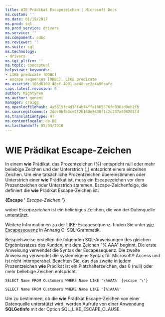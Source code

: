 ```yaml
---
title: WIE Prädikat Escapezeichen | Microsoft Docs
ms.custom: ''
ms.date: 01/19/2017
ms.prod: sql
ms.prod_service: drivers
ms.service: ''
ms.component: odbc
ms.reviewer: ''
ms.suite: sql
ms.technology:
- drivers
ms.tgt_pltfrm: ''
ms.topic: conceptual
helpviewer_keywords:
- LIKE predicate [ODBC]
- escape sequences [ODBC], LIKE predicate
ms.assetid: 185d6109-48cf-4981-bc40-ec2a4a90cafc
caps.latest.revision: 8
author: MightyPen
ms.author: genemi
manager: craigg
ms.openlocfilehash: 4a5615fc4d38f4b74ffa1805576fe836ad9eb2fb
ms.sourcegitcommit: 2ddc0bfb3ce2f2b160e3638f1c2c237a898263f4
ms.translationtype: HT
ms.contentlocale: de-DE
ms.lasthandoff: 05/03/2018
---
```

# <a name="like-predicate-escape-character"></a>WIE Prädikat Escape-Zeichen
In einem **wie** Prädikat, das Prozentzeichen (%)-entspricht null oder mehr beliebige Zeichen und der Unterstrich (_) entspricht einem einzelnen Zeichen. Um eine tatsächliche Prozentzeichen übereinstimmen oder Unterstrich einer **wie** Prädikat ist, muss ein Escapezeichen vor dem Prozentzeichen oder Unterstrich stammen. Escape-Zeichenfolge, die definiert die **wie** Prädikat Escape-Zeichen ist:  
  
 **{Escape '** *Escape-Zeichen* **'}**  
  
 wobei *Escapezeichen* ist ein beliebiges Zeichen, die von der Datenquelle unterstützt.  
  
 Weitere Informationen zu der LIKE-Escapesequenz, finden Sie unter [wie Escapesequenz](../../../odbc/reference/appendixes/like-escape-sequence.md) in Anhang C: SQL-Grammatik.  
  
 Beispielsweise erstellen die folgenden SQL-Anweisungen des gleichen Ergebnissatzes des Kunden, mit dem Zeichen "% AAA" beginnt. Die erste Anweisung verwendet die Syntax der Escapesequenz. Die zweite Anweisung verwendet die systemeigene Syntax für Microsoft® Access und ist nicht interoperabel. Beachten Sie, das das zweite in jedem Prozentzeichen **wie** Prädikat ist ein Platzhalterzeichen, das 0 (null) oder mehr beliebige Zeichen entspricht.  
  
```  
SELECT Name FROM Customers WHERE Name LIKE '\%AAA%' {escape '\'}  
  
SELECT Name FROM Customers WHERE Name LIKE '[%]AAA%'  
```  
  
 Um zu bestimmen, ob die **wie** Prädikat Escape-Zeichen von einer Datenquelle unterstützt wird, werden Aufrufe von einer Anwendung **SQLGetInfo** mit der Option SQL_LIKE_ESCAPE_CLAUSE.
